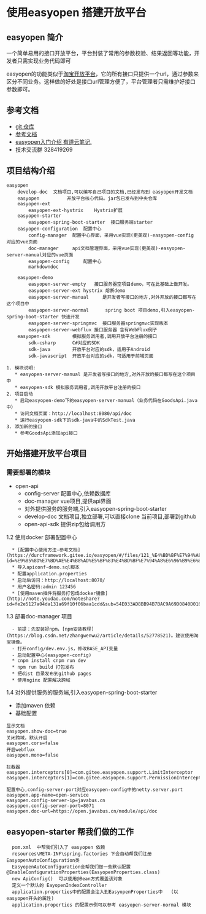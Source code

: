 # 使用easyopen 搭建开放平台

## easyopen 简介
一个简单易用的接口开放平台，平台封装了常用的参数校验、结果返回等功能，开发者只需实现业务代码即可

easyopen的功能类似于[淘宝开放平台](https://open.taobao.com/api.htm?docId=4&docType=2)，它的所有接口只提供一个url，通过参数来区分不同业务。这样做的好处是接口url管理方便了，平台管理者只需维护好接口参数即可。


## 参考文档
* [git 仓库](https://gitee.com/durcframework/easyopen)
* [参考文档](https://durcframework.gitee.io/easyopen)
* [easyopen入门介绍 有道云笔记](http://note.youdao.com/noteshare?id=f3e96ad5fcae4b1d206461c93305feea&sub=073458F601AD435D8D95A96F59FC4E2B)<a href="https://share.weiyun.com/5uxeUUl" sec="8kvdxs">.</a>
* 技术交流群  328419269

## 项目结构介绍
```
easyopen
    develop-doc  文档项目,可以编写自己项目的文档,已经发布到 easyopen开发文档  
    easyopen	      开放平台核心代码。jar包已发布到中央仓库
    easyopen-ext
        easyopen-ext-hystrix	Hystrix扩展
    easyopen-starter
        easyopen-spring-boot-starter  接口服务端starter
    easyopen-configuration  配置中心
        config-manager	配置中心界面，采用vue实现(更美观)-easyopen-config  对应的vue页面
        doc-manager		api文档管理界面，采用vue实现(更美观)-easyopen-server-manual对应的vue页面
        easyopen-config  	配置中心
        markdowndoc
    
    easyopen-demo
        easyopen-server-empty	接口服务器空项目demo，可在此基础上做开发。
        easyopen-server-ext	hystrix 熔断demo
        easyopen-server-manual     是开发者写接口的地方,对外开放的接口都写在这个项目中
        easyopen-server-normal      spring boot 项目demo,引入easyopen-spring-boot-starter 快速开发
        easyopen-server-springmvc  接口服务器springmvc实现版本
        easyopen-server-webflux	接口服务器 含有WebFlux例子
    easyopen-sdk        模拟服务调用者,调用开放平台注册的接口
        sdk-csharp	    C#对应的SDK
        sdk-java		开放平台对应的sdk，适用于Android
        sdk-javascript	开放平台对应的sdk，可适用于前端页面
        
1. 模块说明:
   * easyopen-server-manual 是开发者写接口的地方,对外开放的接口都写在这个项目中
   * easyopen-sdk 模拟服务调用者,调用开放平台注册的接口
2. 项目启动
   * 启动easyopen-demo下的easyopen-server-manual（业务代码在GoodsApi.java中）
   * 访问文档页面：http://localhost:8080/api/doc
   * 运行easyopen-sdk下的sdk-java中的SdkTest.java
3. 添加新的接口
   * 参考GoodsApi添加api接口

```

## 开始搭建开放平台项目
### 需要部署的模块
* open-api
    * config-server 配置中心,依赖数据库
    * doc-manager   vue项目,提供api界面
    * 对外提供服务的服务端,引入easyopen-spring-boot-starter
    * develop-doc   文档项目,独立部署,可以直接clone 当前项目,部署到github
    * open-api-sdk 提供zip包给调用方

1.2 使用docker 部署配置中心
      
      * [配置中心使用方法-参考文档](https://durcframework.gitee.io/easyopen/#/files/121_%E4%BD%BF%E7%94%A8%E9%85%8D%E7%BD%AE%E4%B8%AD%E5%BF%83%EF%BC%88v1.10.0%EF%BC%89?id=%E9%85%8D%E7%BD%AE%E4%B8%AD%E5%BF%83%E4%BD%BF%E7%94%A8%E6%96%B9%E6%B3%95)
      * 导入apiconf-demo.sql脚本
      * 配置application.properties
      * 启动后访问：http://localhost:8070/
      * 用户名密码:admin 123456  
      * [使用maven插件将服务打包成docker镜像](http://note.youdao.com/noteshare?id=fe2e5127a04da131a69f10f06baa1cdd&sub=54E033AD8BB94B7BAC9A69D0840D0164)
      
1.3 部署doc-manager 项目

      - 前提：先安装好npm，[npm安装教程](https://blog.csdn.net/zhangwenwu2/article/details/52778521)。建议使用淘宝镜像。
      - 打开config/dev.env.js，修改BASE_API变量
      - 启动配置中心(easyopen-config)
      * cnpm install cnpm run dev
      * npm run build 打包发布 
      * 把dist 目录发布到github pages 
      * 使用nginx 配置解决跨域 
  
1.4 对外提供服务的服务端,引入easyopen-spring-boot-starter
  * 添加maven 依赖
  * 基础配置
  
```
显示文档
easyopen.show-doc=true
关闭跨域，默认开启
easyopen.cors=false
开启webflux
easyopen.mono=false

拦截器
easyopen.interceptors[0]=com.gitee.easyopen.support.LimitInterceptor
easyopen.interceptors[1]=com.gitee.easyopen.support.PermissionInterceptor

配置中心,config-server-port对应easyopen-config中的netty.server.port
easyopen.app-name=open-service
easyopen.config-server-ip=javabus.cn
easyopen.config-server-port=8071
easyopen.doc-url=https://open.javabus.cn/module/api/doc

```
  
## easyopen-starter  帮我们做的工作
      pom.xml  中帮我们引入了 easyopen 依赖
      resources\META-INF\spring.factories 下会自动帮我们注册EasyopenAutoConfiguration类
      EasyopenAutoConfiguration会帮我们做一些默认配置 @EnableConfigurationProperties(EasyopenProperties.class)
      new ApiConfig()  可以使用@Bean方式覆盖该对象
      定义一个默认的 EayopenIndexController 
      application.properties中的配置会注入到EasyopenProperties中   (以easyopen开头的属性)
      application.properties 的配置示例可以参考 easyopen-server-normal 模块
